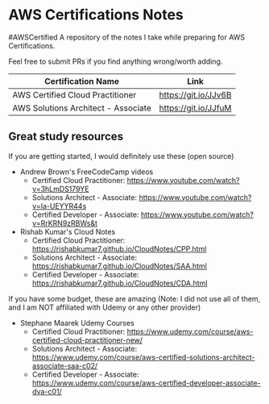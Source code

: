 # AWS Certifications Notes
#AWSCertified
A repository of the notes I take while preparing for AWS Certifications.

Feel free to submit PRs if you find anything wrong/worth adding.

| Certification Name               	| Link 	|
|----------------------------------|:------:|
| AWS Certified Cloud Practitioner 	| https://git.io/JJv6B |
| AWS Solutions Architect - Associate | https://git.io/JJfuM |

## Great study resources
If you are getting started, I would definitely use these (open source)
* Andrew Brown's FreeCodeCamp videos
  * Certified Cloud Practitioner: https://www.youtube.com/watch?v=3hLmDS179YE
  * Solutions Architect - Associate: https://www.youtube.com/watch?v=Ia-UEYYR44s
  * Certified Developer - Associate: https://www.youtube.com/watch?v=RrKRN9zRBWs&t
* Rishab Kumar's Cloud Notes
  * Certified Cloud Practitioner: https://rishabkumar7.github.io/CloudNotes/CPP.html
  * Solutions Architect - Associate: https://rishabkumar7.github.io/CloudNotes/SAA.html
  * Certified Developer - Associate: https://rishabkumar7.github.io/CloudNotes/CDA.html
 
If you have some budget, these are amazing (Note: I did not use all of them, and I am NOT affiliated with Udemy or any other provider)
* Stephane Maarek Udemy Courses
  * Certified Cloud Practitioner: https://www.udemy.com/course/aws-certified-cloud-practitioner-new/
  * Solutions Architect - Associate: https://www.udemy.com/course/aws-certified-solutions-architect-associate-saa-c02/
  * Certified Developer - Associate: https://www.udemy.com/course/aws-certified-developer-associate-dva-c01/
